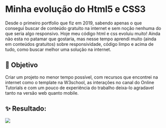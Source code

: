 # Minha evolução do Html5 e CSS3
Desde o primeiro portfolio que fiz em 2019, sabendo apenas o que consegui buscar de conteúdo gratuito na internet e sem noção nenhuma do que seria algo responsivo.
Hoje meu código html e css evoluiu muito! Ainda não esta no patamar que gostaria, mas nesse tempo aprendi muito (ainda em conteúdos gratuitos) sobre responsividade, código limpo e acima de tudo, como buscar melhor uma solução na internet.


## 🎯 Objetivo

Criar um projeto no menor tempo possível, com recursos que encontrei na internet como o template na W3school, as interações no canal do Online Tutorials e com um pouco de experiência do trabalho deixa-lo agradavel tanto na versão web quanto mobile.

## ✨ Resultado:

![](https://github.com/Parrajuliana/Evolucao-do-Portfolio/blob/master/Portfolio_model/images/example-picture.png)
